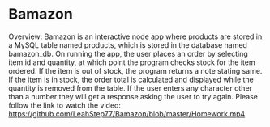 # Bamazon
Overview:
Bamazon is an interactive node app where products are stored in a MySQL table named products, which is stored in the database named bamazon_db.  On running the app, the user places an order by selecting item id and quantity, at which point the program checks stock for the item ordered.  If the item is out of stock, the program returns a note stating same.  If the item is in stock, the order total is calculated and displayed while the quantity is removed from the table.  If the user enters any character other than a number they will get a response asking the user to try again.    Please follow the link to watch the video:  https://github.com/LeahStep77/Bamazon/blob/master/Homework.mp4
